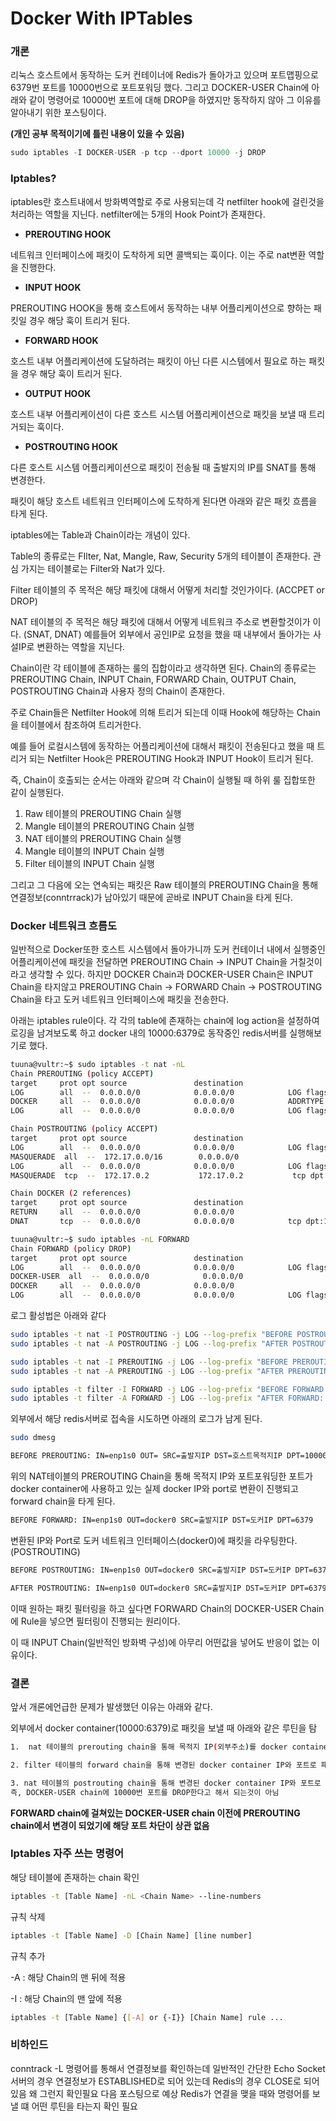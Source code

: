 # Docker With IPTables

### 개론

리눅스 호스트에서 동작하는 도커 컨테이너에 Redis가 돌아가고 있으며 포트맵핑으로 6379번 포트를 10000번으로 포트포워딩 했다. 그리고 DOCKER-USER Chain에 아래와 같이 명령어로 10000번 포트에 대해 DROP을 하였지만 동작하지 않아 그 이유를 알아내기 위한 포스팅이다. 

**(개인 공부 목적이기에 틀린 내용이 있을 수 있음)**

```jsx
sudo iptables -I DOCKER-USER -p tcp --dport 10000 -j DROP
```

### Iptables?

iptables란 호스트내에서 방화벽역할로 주로 사용되는데 각 netfilter hook에 걸린것을 처리하는 역할을 지닌다.  netfilter에는 5개의 Hook Point가 존재한다. 

- **PREROUTING HOOK**

네트워크 인터페이스에 패킷이 도착하게 되면 콜백되는 훅이다. 이는 주로 nat변환 역할을 진행한다. 

- **INPUT HOOK**

PREROUTING HOOK을 통해 호스트에서 동작하는 내부 어플리케이션으로 향하는 패킷일 경우 해당 훅이 트리거 된다. 

- **FORWARD HOOK**

호스트 내부 어플리케이션에 도달하려는 패킷이 아닌 다른 시스템에서 필요로 하는 패킷을 경우 해당 훅이 트리거 된다. 

- **OUTPUT HOOK**

호스트 내부 어플리케이션이 다른 호스트 시스템 어플리케이션으로 패킷을 보낼 때 트리거되는 훅이다. 

- **POSTROUTING HOOK**

다른 호스트 시스템 어플리케이션으로 패킷이 전송될 때 출발지의 IP를 SNAT를 통해 변경한다. 

패킷이 해당 호스트 네트워크 인터페이스에 도착하게 된다면 아래와 같은 패킷 흐름을 타게 된다. 


iptables에는 Table과 Chain이라는 개념이 있다. 

Table의 종류로는 FIlter, Nat, Mangle, Raw, Security 5개의 테이블이 존재한다. 관심 가지는 테이블로는 Filter와 Nat가 있다. 

Filter 테이블의 주 목적은 해당 패킷에 대해서 어떻게 처리할 것인가이다. (ACCPET or DROP) 

NAT 테이블의 주 목적은 해당 패킷에 대해서 어떻게 네트워크 주소로 변환할것이가 이다. (SNAT, DNAT) 예를들어 외부에서 공인IP로 요청을 했을 때 내부에서 돌아가는 사설IP로 변환하는 역할을 지닌다. 

Chain이란 각 테이블에 존재하는 룰의 집합이라고 생각하면 된다. Chain의 종류로는 PREROUTING Chain, INPUT Chain, FORWARD Chain, OUTPUT Chain, POSTROUTING Chain과 사용자 정의 Chain이 존재한다. 

주로 Chain들은 Netfilter Hook에 의해 트리거 되는데 이때 Hook에 해당하는 Chain을 테이블에서 참조하여 트리거한다. 

예를 들어 로컬시스템에 동작하는 어플리케이션에 대해서 패킷이 전송된다고 했을 때 트리거 되는 Netfilter Hook은 PREROUTING Hook과 INPUT Hook이 트리거 된다. 

즉, Chain이 호출되는 순서는 아래와 같으며 각 Chain이 실행될 때 하위 룰 집합또한 같이 실행된다. 

1. Raw 테이블의 PREROUTING Chain 실행
2. Mangle 테이블의 PREROUTING Chain 실행
3. NAT 테이블의 PREROUTING Chain 실행 
4. Mangle 테이블의 INPUT Chain 실행 
5. Filter 테이블의 INPUT Chain 실행 

그리고 그 다음에 오는 연속되는 패킷은 Raw 테이블의 PREROUTING Chain을 통해 연결정보(conntrrack)가 남아있기 때문에 곧바로 INPUT Chain을 타게 된다. 

### Docker 네트워크 흐름도

일반적으로 Docker또한 호스트 시스템에서 돌아가니까 도커 컨테이너 내에서 실행중인 어플리케이션에 패킷을 전달하면 PREROUTING Chain → INPUT Chain을 거칠것이라고 생각할 수 있다. 하지만 DOCKER Chain과 DOCKER-USER Chain은 INPUT Chain을 타지않고 PREROUTING Chain →  FORWARD Chain → POSTROUTING Chain을 타고 도커 네트워크 인터페이스에 패킷을 전송한다. 

아래는 iptables rule이다.  각 각의 table에 존재하는 chain에 log action을 설정하여 로깅을 남겨보도록 하고 docker 내의 10000:6379로 동작중인 redis서버를 실행해보기로 했다. 

```bash
tuuna@vultr:~$ sudo iptables -t nat -nL
Chain PREROUTING (policy ACCEPT)
target     prot opt source               destination
LOG        all  --  0.0.0.0/0            0.0.0.0/0            LOG flags 0 level 4 prefix "BEFORE PREROUTING: "
DOCKER     all  --  0.0.0.0/0            0.0.0.0/0            ADDRTYPE match dst-type LOCAL
LOG        all  --  0.0.0.0/0            0.0.0.0/0            LOG flags 0 level 4 prefix "AFTER PREROUTING: "

Chain POSTROUTING (policy ACCEPT)
target     prot opt source               destination
LOG        all  --  0.0.0.0/0            0.0.0.0/0            LOG flags 0 level 4 prefix "BEFORE POSTROUTING: "
MASQUERADE  all  --  172.17.0.0/16        0.0.0.0/0
LOG        all  --  0.0.0.0/0            0.0.0.0/0            LOG flags 0 level 4 prefix "AFTER POSTROUTING: "
MASQUERADE  tcp  --  172.17.0.2           172.17.0.2           tcp dpt:6379

Chain DOCKER (2 references)
target     prot opt source               destination
RETURN     all  --  0.0.0.0/0            0.0.0.0/0
DNAT       tcp  --  0.0.0.0/0            0.0.0.0/0            tcp dpt:10000 to:172.17.0.2:6379
```

```bash
tuuna@vultr:~$ sudo iptables -nL FORWARD
Chain FORWARD (policy DROP)
target     prot opt source               destination
LOG        all  --  0.0.0.0/0            0.0.0.0/0            LOG flags 0 level 4 prefix "BEFORE FORWARD: "
DOCKER-USER  all  --  0.0.0.0/0            0.0.0.0/0
DOCKER     all  --  0.0.0.0/0            0.0.0.0/0
LOG        all  --  0.0.0.0/0            0.0.0.0/0            LOG flags 0 level 4 prefix "AFTER FORWARD: "
```

로그 활성법은 아래와 같다 

```bash
sudo iptables -t nat -I POSTROUTING -j LOG --log-prefix "BEFORE POSTROUTING: " --log-level 4
sudo iptables -t nat -A POSTROUTING -j LOG --log-prefix "AFTER POSTROUTING: " --log-level 4

sudo iptables -t nat -I PREROUTING -j LOG --log-prefix "BEFORE PREROUTING: " --log-level 4
sudo iptables -t nat -A PREROUTING -j LOG --log-prefix "AFTER PREROUTING: " --log-level 4

sudo iptables -t filter -I FORWARD -j LOG --log-prefix "BEFORE FORWARD: " --log-level 4
sudo iptables -t filter -A FORWARD -j LOG --log-prefix "AFTER FORWARD: " --log-level 4
```

외부에서 해당 redis서버로 접속을 시도하면 아래의 로그가 남게 된다.

```bash
sudo dmesg
```

```bash
BEFORE PREROUTING: IN=enp1s0 OUT= SRC=출발지IP DST=호스트목적지IP DPT=10000
```

위의 NAT테이블의 PREROUTING Chain을 통해 목적지 IP와 포트포워딩한 포트가 docker container에 사용하고 있는 실제 docker IP와 port로 변환이 진행되고 forward chain을 타게 된다. 

```bash
BEFORE FORWARD: IN=enp1s0 OUT=docker0 SRC=출발지IP DST=도커IP DPT=6379
```

변환된 IP와 Port로 도커 네트워크 인터페이스(docker0)에 패킷을 라우팅한다. (POSTROUTING) 

```bash
BEFORE POSTROUTING: IN=enp1s0 OUT=docker0 SRC=출발지IP DST=도커IP DPT=6379

AFTER POSTROUTING: IN=enp1s0 OUT=docker0 SRC=출발지IP DST=도커IP DPT=6379 
```

이때 원하는 패킷 필터링을 하고 싶다면 FORWARD Chain의 DOCKER-USER Chain에 Rule을 넣으면 필터링이 진행되는 원리이다. 

이 때 INPUT Chain(일반적인 방화벽 구성)에 아무리 어떤값을 넣어도 반응이 없는 이유이다. 

### 결론

앞서 개론에언급한 문제가 발생했던 이유는 아래와 같다. 

외부에서 docker container(10000:6379)로 패킷을 보낼 때 아래와 같은 루틴을 탐

```bash
1.  nat 테이블의 prerouting chain을 통해 목적지 IP(외부주소)를 docker container IP로 수정 및 포트번호도 10000에서 6379로 변경

2. filter 테이블의 forward chain을 통해 변경된 docker container IP와 포트로 패킷 포워딩

3. nat 테이블의 postrouting chain을 통해 변경된 docker container IP와 포트로 docker network interface로 패킷 전송.
즉, DOCKER-USER chain에 10000번 포트를 DROP한다고 해서 되는것이 아님 
```

**FORWARD chain에 걸쳐있는 DOCKER-USER chain 이전에 PREROUTING chain에서 변경이 되었기에 해당 포트 차단이 상관 없음**

### Iptables 자주 쓰는 명령어

해당 테이블에 존재하는 chain 확인

```bash
iptables -t [Table Name] -nL <Chain Name> --line-numbers
```

규칙 삭제 

```bash
iptables -t [Table Name] -D [Chain Name] [line number]
```

규칙 추가 

-A : 해당 Chain의 맨 뒤에 적용

-I : 해당 Chain의 맨 앞에 적용

```bash
iptables -t [Table Name] {[-A] or {-I}} [Chain Name] rule ...
```

### 비하인드

conntrack -L 명령어를  통해서 연결정보를 확인하는데 일반적인 간단한 Echo Socket 서버의 경우 연결정보가 ESTABLISHED로 되어 있는데 Redis의 경우 CLOSE로 되어 있음 왜 그런지 확인필요 다음 포스팅으로 예상 Redis가 연결을 맺을 때와 명령어를 보낼 떄 어떤 루틴을 타는지 확인 필요